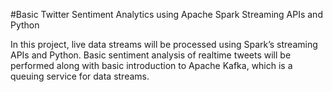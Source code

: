 #Basic Twitter Sentiment Analytics using Apache Spark Streaming APIs and Python

In this project, live data streams will be processed using Spark’s streaming APIs and Python. Basic sentiment analysis of realtime
tweets will be performed along with basic introduction to Apache Kafka, which is a queuing service for data streams.
